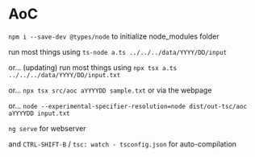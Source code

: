 # AoC

`npm i --save-dev @types/node` to initialize node_modules folder

run most things using `ts-node a.ts ../../../data/YYYY/DD/input`

or... (updating) run most things using `npx tsx a.ts ../../../data/YYYY/DD/input.txt`

or... `npx tsx src/aoc aYYYYDD sample.txt` or via the webpage

or... `node --experimental-specifier-resolution=node dist/out-tsc/aoc aYYYYDD input.txt`

`ng serve` for webserver

and `CTRL-SHIFT-B` / `tsc: watch - tsconfig.json` for auto-compilation